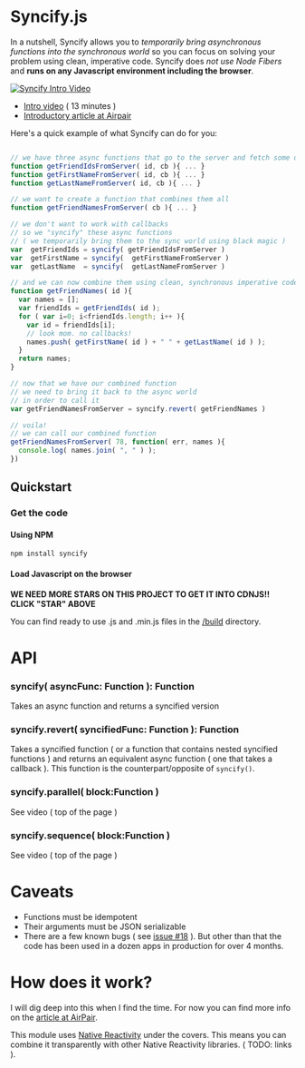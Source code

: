 # Syncify.js

In a nutshell, Syncify allows you to *temporarily bring asynchronous functions into the synchronous world* so you
can focus on solving your problem using clean, imperative code.
Syncify does *not use Node Fibers* and **runs on any Javascript environment including the browser**.


[![Syncify Intro Video](https://dl.dropboxusercontent.com/u/497895/__permalinks/syncify-youtube-screenshot.png)](http://www.youtube.com/watch?v=hvlBpWlpdFo)

* [Intro video](http://www.youtube.com/watch?v=hvlBpWlpdFo) ( 13 minutes )
* [Introductory article at Airpair](http://airpair.com/javascript/syncify-tutorial)


Here's a quick example of what Syncify can do for you:

```javascript

// we have three async functions that go to the server and fetch some data
function getFriendIdsFromServer( id, cb ){ ... }
function getFirstNameFromServer( id, cb ){ ... }
function getLastNameFromServer( id, cb ){ ... }

// we want to create a function that combines them all
function getFriendNamesFromServer( cb ){ ... }

// we don't want to work with callbacks
// so we "syncify" these async functions
// ( we temporarily bring them to the sync world using black magic )
var  getFriendIds = syncify( getFriendIdsFromServer )
var  getFirstName = syncify(  getFirstNameFromServer )
var  getLastName  = syncify(  getLastNameFromServer )

// and we can now combine them using clean, synchronous imperative code
function getFriendNames( id ){
  var names = [];
  var friendIds = getFriendIds( id );
  for ( var i=0; i<friendIds.length; i++ ){
    var id = friendIds[i];
    // look mom. no callbacks!
    names.push( getFirstName( id ) + " " + getLastName( id ) );
  }
  return names;
}

// now that we have our combined function
// we need to bring it back to the async world
// in order to call it
var getFriendNamesFromServer = syncify.revert( getFriendNames )

// voila!
// we can call our combined function
getFriendNamesFromServer( 78, function( err, names ){
  console.log( names.join( ", " ) );
})


```


## Quickstart

### Get the code

#### Using NPM

```shell
npm install syncify
```

#### Load Javascript on the browser

**WE NEED MORE STARS ON THIS PROJECT TO GET IT INTO CDNJS!! CLICK "STAR" ABOVE**

You can find ready to use .js and .min.js files in the [/build](https://github.com/aldonline/syncify/tree/master/build) directory.


# API

### syncify( asyncFunc: Function ): Function

Takes an async function and returns a syncified version

### syncify.revert( syncifiedFunc: Function ): Function

Takes a syncified function ( or a function that contains nested syncified functions ) and returns an equivalent async function ( one that takes a callback ). This function is the counterpart/opposite of `syncify()`.

### syncify.parallel( block:Function )

See video ( top of the page )

### syncify.sequence( block:Function )

See video ( top of the page )


# Caveats

* Functions must be idempotent
* Their arguments must be JSON serializable
* There are a few known bugs ( see [issue #18](https://github.com/aldonline/syncify/issues/18) ). But other than that the code has been used in a dozen apps in production for over 4 months.

# How does it work?

I will dig deep into this when I find the time. For now you can find more info on the [article at AirPair](http://airpair.com/javascript/syncify-tutorial).

This module uses [Native Reactivity](https://github.com/aldonline/reactivity) under the covers. This means you can combine it transparently with other Native Reactivity libraries. ( TODO: links ).


